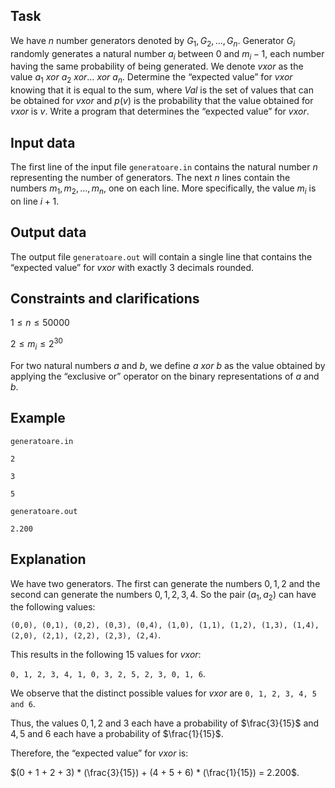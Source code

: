## Task

We have $n$ number generators denoted by $G_1, G_2, \dots, G_n$. Generator $G_i$ randomly generates a natural number $a_i$ between $0$ and $m_i - 1$, each number having the same probability of being generated. We denote $vxor$ as the value $a_1 \: xor \: a_2 \: xor \dots \: xor \: a_n$. Determine the “expected value” for $vxor$ knowing that it is equal to the sum, where $Val$ is the set of values that can be obtained for $vxor$ and $p(v)$ is the probability that the value obtained for $vxor$ is $v$. Write a program that determines the “expected value” for $vxor$.

## Input data

The first line of the input file `generatoare.in` contains the natural number $n$ representing the number of generators. The next $n$ lines contain the numbers $m_1, m_2, \dots, m_n$, one on each line. More specifically, the value $m_i$ is on line $i+1$.

## Output data

The output file `generatoare.out` will contain a single line that contains the “expected value” for $vxor$ with exactly 3 decimals rounded.

## Constraints and clarifications

$1 \leq n \leq 50000$

$2 \leq m_i \leq 2^{30}$

For two natural numbers $a$ and $b$, we define $a \: xor \: b$ as the value obtained by applying the “exclusive or” operator on the binary representations of $a$ and $b$.

## Example

`generatoare.in`

`2`

`3`

`5`

`generatoare.out`

`2.200`

## Explanation

We have two generators. The first can generate the numbers $0, 1, 2$ and the second can generate the numbers $0, 1, 2, 3, 4$. So the pair $(a_1, a_2)$ can have the following values:

`(0,0), (0,1), (0,2), (0,3), (0,4), (1,0), (1,1), (1,2), (1,3), (1,4), (2,0), (2,1), (2,2), (2,3), (2,4)`.

This results in the following 15 values for $vxor$:

`0, 1, 2, 3, 4, 1, 0, 3, 2, 5, 2, 3, 0, 1, 6`.

We observe that the distinct possible values for $vxor$ are `0, 1, 2, 3, 4, 5 and 6`.

Thus, the values $0, 1, 2$ and $3$ each have a probability of $\frac{3}{15}$ and $4, 5$ and $6$ each have a probability of $\frac{1}{15}$.

Therefore, the “expected value” for $vxor$ is:

$(0 + 1 + 2 + 3) * (\frac{3}{15}) + (4 + 5 + 6) * (\frac{1}{15}) = 2.200$.
